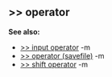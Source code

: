 ## \>\> operator
**See also:**
*   [\>\> input operator](/ref/operator/%3e%3e/input.md) -m
*   [\>\> operator (savefile)](/ref/savefile/operator/%3e%3e.md) -m
*   [\>\> shift operator](/ref/operator/%3e%3e/shift.md) -m